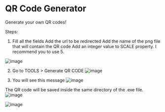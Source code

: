 # QR Code Generator
Generate your own QR codes!

Steps:

1. Fill all the fields
Add the url to be redirected
Add the name of the png file that will contain the QR code
Add an integer value to SCALE property. I recommend you to use 5.

![image](https://user-images.githubusercontent.com/89426850/176270287-036ebe2f-48dc-4d11-9715-832c95eb24e6.png)










































2. Go to TOOLS > Generate QR CODE
![image](https://user-images.githubusercontent.com/89426850/176270368-8b2f4496-5ad1-4afc-ad1c-907b225accaf.png)




3. You will see this message
![image](https://user-images.githubusercontent.com/89426850/176270408-10f1ce08-a00a-4d16-85f8-cb94a534daa1.png)




The QR code will be saved inside the same directory of the .exe file.
![image](https://user-images.githubusercontent.com/89426850/176270591-0c3652f4-bb2b-4343-83be-c456a1c73cc5.png)



![image](https://user-images.githubusercontent.com/89426850/176270665-7b3fc4f9-eb13-4186-a1b5-8656ead59b6c.png)
